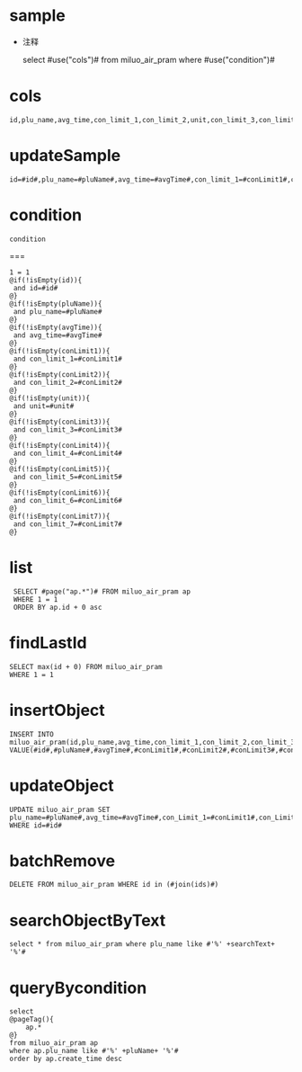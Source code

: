 sample
===
* 注释

	select #use("cols")# from miluo_air_pram  where  #use("condition")#

cols
===
	id,plu_name,avg_time,con_limit_1,con_limit_2,unit,con_limit_3,con_limit_4,con_limit_5,con_limit_6,con_limit_7

updateSample
===
	
	id=#id#,plu_name=#pluName#,avg_time=#avgTime#,con_limit_1=#conLimit1#,con_limit_2=#conLimit2#,unit=#unit#,con_limit_3=#conLimit3#,con_limit_4=#conLimit4#,con_limit_5=#conLimit5#,con_limit_6=#conLimit6#,con_limit_7=#conLimit7#

condition
===

	condition
===

	1 = 1  
	@if(!isEmpty(id)){
	 and id=#id#
	@}
	@if(!isEmpty(pluName)){
	 and plu_name=#pluName#
	@}
	@if(!isEmpty(avgTime)){
	 and avg_time=#avgTime#
	@}
	@if(!isEmpty(conLimit1)){
	 and con_limit_1=#conLimit1#
	@}
	@if(!isEmpty(conLimit2)){
	 and con_limit_2=#conLimit2#
	@}
	@if(!isEmpty(unit)){
	 and unit=#unit#
	@}
	@if(!isEmpty(conLimit3)){
	 and con_limit_3=#conLimit3#
	@}
	@if(!isEmpty(conLimit4)){
	 and con_limit_4=#conLimit4#
	@}
	@if(!isEmpty(conLimit5)){
	 and con_limit_5=#conLimit5#
	@}
	@if(!isEmpty(conLimit6)){
	 and con_limit_6=#conLimit6#
	@}
	@if(!isEmpty(conLimit7)){
	 and con_limit_7=#conLimit7#
	@}
	
	
list
===
     SELECT #page("ap.*")# FROM miluo_air_pram ap
     WHERE 1 = 1 
     ORDER BY ap.id + 0 asc
    
findLastId
===

	SELECT max(id + 0) FROM miluo_air_pram 
	WHERE 1 = 1	 

insertObject
===

	INSERT INTO miluo_air_pram(id,plu_name,avg_time,con_limit_1,con_limit_2,con_limit_3,con_limit_4,con_limit_5,con_limit_6,con_limit_7,unit,create_time,is_alarm,is_excessive)
	VALUE(#id#,#pluName#,#avgTime#,#conLimit1#,#conLimit2#,#conLimit3#,#conLimit4#,#conLimit5#,#conLimit6#,#conLimit7#,#unit#,#createTime#,#isAlarm#,#isExcessive#)

updateObject
===

	UPDATE miluo_air_pram SET plu_name=#pluName#,avg_time=#avgTime#,con_Limit_1=#conLimit1#,con_Limit_2=#conLimit2#,con_Limit_3=#conLimit3#,con_Limit_4=#conLimit4#,con_Limit_5=#conLimit5#,con_Limit_6=#conLimit6#,con_Limit_7=#conLimit7#,unit=#unit#,create_time=#createTime#,is_alarm=#isAlarm#,is_excessive=#isExcessive#
	WHERE id=#id#
	
batchRemove
===
	DELETE FROM miluo_air_pram WHERE id in (#join(ids)#)

searchObjectByText
===

	select * from miluo_air_pram where plu_name like #'%' +searchText+ '%'#

queryBycondition
===
	select 
	@pageTag(){
		ap.*
	@}
	from miluo_air_pram ap 
	where ap.plu_name like #'%' +pluName+ '%'#
    order by ap.create_time desc
	